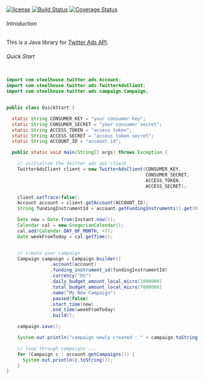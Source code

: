 [![license](http://img.shields.io/badge/license-MIT-red.svg?style=flat)](https://raw.githubusercontent.com/mrisney/twitter-java-ads-sdk/master/LICENSE.md)
[![Build Status](https://travis-ci.org/mrisney/twitter-java-ads-sdk.svg?branch=master)](https://travis-ci.org/mrisney/twitter-java-ads-sdk)
[![Coverage Status](https://coveralls.io/repos/github/mrisney/twitter-java-ads-sdk/badge.svg?branch=master)](https://coveralls.io/github/mrisney/twitter-java-ads-sdk?branch=master)

###### Introduction
This is a Java library for   [Twitter Ads API](https://dev.twitter.com/ads/overview).

###### Quick Start

``` java

import com.steelhouse.twitter.ads.Account;
import com.steelhouse.twitter.ads.TwitterAdsClient;
import com.steelhouse.twitter.ads.campaign.Campaign;


public class QuickStart {

  static String CONSUMER_KEY = "your consumer key";
  static String CONSUMER_SECRET = "your consumer secret";
  static String ACCESS_TOKEN = "access token";
  static String ACCESS_SECRET = "access token secret";
  static String ACCOUNT_ID = "account id";

  public static void main(String[] args) throws Exception {

    // initialize the twitter ads api client
    TwitterAdsClient client = new TwitterAdsClient(CONSUMER_KEY,
                                                   CONSUMER_SECRET,
                                                   ACCESS_TOKEN,
                                                   ACCESS_SECRET);

    client.setTrace(false);
    Account account = client.getAccount(ACCOUNT_ID);
    String fundingInstrumentId = account.getFundingInstruments().get(0).getId();

    Date now = Date.from(Instant.now());
    Calendar cal = new GregorianCalendar();
    cal.add(Calendar.DAY_OF_MONTH, +7);
    Date weekFromToday = cal.getTime();


    // create your campaign
    Campaign campaign = Campaign.builder()
    			.account(account)
    			.funding_instrument_id(fundingInstrumentId)
    			.currency("US")
    			.daily_budget_amount_local_micro(1000000)
    			.total_budget_amount_local_micro(7000000)
    			.name("My New Campaign")
    			.paused(false)
    			.start_time(now)
    			.end_time(weekFromToday)
    			.build();

    campaign.save();

    System.out.println("campaign newly created : " + campaign.toString());

    // loop through campaigns ...
    for (Campaign c : account.getCampaigns()) {
      System.out.println(c.toString());
    }
}
```
